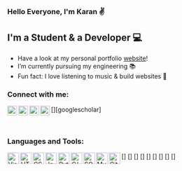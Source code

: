 ### Hello Everyone, I'm Karan ✌

## I'm a Student & a Developer 💻

-  Have a look at my personal portfolio [website]!
-  I’m currently pursuing my engineering 📚
-  Fun fact: I love listening to music & build websites 🎵

### Connect with me:

[<img align="left" alt="Karan Dhiman | Instagram" width="22px" src="https://image.flaticon.com/icons/png/512/174/174855.png" />][instagram]
[<img align="left" alt="Karan Dhiman | Twitter" width="22px" src="https://image.flaticon.com/icons/png/512/145/145812.png" />][twitter]
[<img align="left" alt="Karan Dhiman | LinkedIn" width="22px" src="https://image.flaticon.com/icons/png/512/179/179330.png" />][linkedin]
[<img align="left" alt="Karan Dhiman | Google scholar" width="22px" src="https://image.flaticon.com/icons/png/512/104/104077.png" />][googlescholar]

<br />

### Languages and Tools:

[<img align="left" alt="Visual Studio Code" width="26px" src="https://image.flaticon.com/icons/png/512/906/906324.png" />]
[<img align="left" alt="HTML5" width="26px" src="https://image.flaticon.com/icons/png/512/226/226269.png" />]
[<img align="left" alt="CSS3" width="26px" src="https://image.flaticon.com/icons/png/512/732/732190.png" />]
[<img align="left" alt="JavaScript" width="26px" src="https://image.flaticon.com/icons/png/512/2305/2305893.png" />]
[<img align="left" alt="Python" width="26px" src="https://image.flaticon.com/icons/png/512/919/919852.png" />]
[<img align="left" alt="C/C++" width="26px" src="https://image.flaticon.com/icons/png/512/541/541574.png" />]
[<img align="left" alt="SQL" width="26px" src="https://image.flaticon.com/icons/png/512/2305/2305934.png" />]
[<img align="left" alt="MySQL" width="26px" src="https://image.flaticon.com/icons/png/512/1199/1199129.png" />]
[<img align="left" alt="GitHub" width="26px" src="https://image.flaticon.com/icons/png/512/733/733553.png" />]

<br />
<br />

[website]: https://karan-dhiman.github.io/Responsive-Portfolio-Website/
[instagram]: https://www.instagram.com/karan_dhiman._/
[twitter]: https://twitter.com/karan_dhiman_7
[linkedin]: https://www.linkedin.com/in/karan-s-dhiman/






